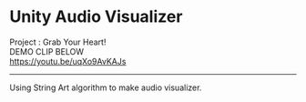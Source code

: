 Unity Audio Visualizer
=====================
Project : Grab Your Heart! <br>
DEMO CLIP BELOW <br>
https://youtu.be/uqXo9AvKAJs <br>
<hr>
Using String Art algorithm to make audio visualizer. <br>
